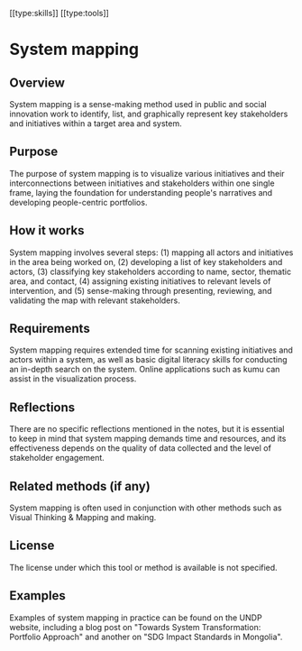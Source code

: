 [[type:skills]]
[[type:tools]]

# System mapping

## Overview
System mapping is a sense-making method used in public and social innovation work to identify, list, and graphically represent key stakeholders and initiatives within a target area and system.

## Purpose
The purpose of system mapping is to visualize various initiatives and their interconnections between initiatives and stakeholders within one single frame, laying the foundation for understanding people's narratives and developing people-centric portfolios.

## How it works
System mapping involves several steps: (1) mapping all actors and initiatives in the area being worked on, (2) developing a list of key stakeholders and actors, (3) classifying key stakeholders according to name, sector, thematic area, and contact, (4) assigning existing initiatives to relevant levels of intervention, and (5) sense-making through presenting, reviewing, and validating the map with relevant stakeholders.

## Requirements
System mapping requires extended time for scanning existing initiatives and actors within a system, as well as basic digital literacy skills for conducting an in-depth search on the system. Online applications such as kumu can assist in the visualization process.

## Reflections
There are no specific reflections mentioned in the notes, but it is essential to keep in mind that system mapping demands time and resources, and its effectiveness depends on the quality of data collected and the level of stakeholder engagement.

## Related methods (if any)
System mapping is often used in conjunction with other methods such as Visual Thinking & Mapping and making.

## License
The license under which this tool or method is available is not specified.

## Examples
Examples of system mapping in practice can be found on the UNDP website, including a blog post on "Towards System Transformation: Portfolio Approach" and another on "SDG Impact Standards in Mongolia".